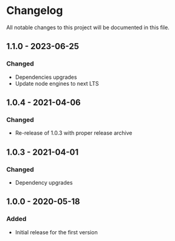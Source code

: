 # Changelog

All notable changes to this project will be documented in this file.

## 1.1.0 - 2023-06-25
### Changed
- Dependencies upgrades
- Update node engines to next LTS

## 1.0.4 - 2021-04-06
### Changed
- Re-release of 1.0.3 with proper release archive

## 1.0.3 - 2021-04-01
### Changed
- Dependency upgrades

## 1.0.0 - 2020-05-18
### Added
- Initial release for the first version

